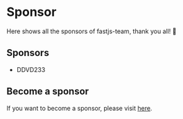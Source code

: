 # Sponsor

Here shows all the sponsors of fastjs-team, thank you all! :sparkling_heart:

## Sponsors

- DDVD233

## Become a sponsor

If you want to become a sponsor, please visit [here](https://github.com/sponsors/dy-xiaodong2022).